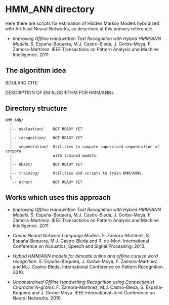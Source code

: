 HMM_ANN directory
=================

Here there are scripts for estimation of Hidden Markov Models hybridized with
Artificial Neural Networks, as described at this primary reference:

- *Improving Offline Handwritten Text Recognition with Hybrid HMM/ANN Models*.
  S. España-Boquera, M.J. Castro-Bleda, J. Gorbe-Moya, F. Zamora-Martinez. IEEE
  Transactions on Pattern Analysis and Machine Intelligence. 2011.

## The algorithm idea

BOULARD CITE

DESCRIPTION OF EM ALGORITHM FOR HMM/ANNs

## Directory structure

```
HMM_ANN/
  |
  |-- evaluation/    NOT READY YET
  |
  |-- recognition/   NOT READY YET
  |
  |-- segmentation/  Utilities to compute supervised segmentation of corpora
  |                  with trained models.
  |
  |-- nbest/         NOT READY YET
  |
  |-- training/      Utilities and scripts to train HMM/ANNs.
  \
   -- other/         NOT READY YET
```

## Works which uses this approach

- *Improving Offline Handwritten Text Recognition with Hybrid HMM/ANN Models*.
  S. España-Boquera, M.J. Castro-Bleda, J. Gorbe-Moya, F. Zamora-Martinez. IEEE
  Transactions on Pattern Analysis and Machine Intelligence. 2011.

- *Cache Neural Network Language Models*. F. Zamora-Martinez, S. España-Boquera,
  M.J. Castro-Bleda and R. de-Mori. International Conference on Acoustics,
  Speech and Signal Processing. 2013.

- *Hybrid HMM/ANN models for bimodal online and offline cursive word recognition*.
  S. España-Boquera, J. Gorbe-Moya, F. Zamora-Martinez and M.J. Castro-Bleda.
  International Conference on Pattern Recognition. 2010.

- *Unconstrained Offline Handwriting Recognition using Connectionist Character
  N-grams*. F. Zamora-Martinez, M.J. Castro-Bleda, S. España-Boquera and
  J. Gorbe-Moya. IEEE International Joint Conference on Neural Networks. 2010.
